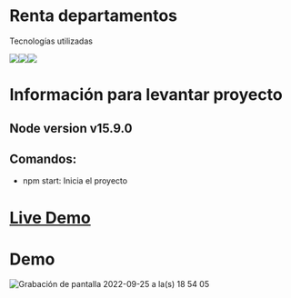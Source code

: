 # Renta departamentos

Tecnologías utilizadas

<img src="https://img.shields.io/badge/JavaScript-323330?style=for-the-badge&logo=javascript&logoColor=F7DF1E" style="max-width: 100%;"><img src="https://img.shields.io/badge/TypeScript-007ACC?style=for-the-badge&logo=typescript&logoColor=white" style="max-width: 100%;"><img src="https://img.shields.io/badge/React-20232A?style=for-the-badge&logo=react&logoColor=61DAFB" style="max-width: 100%;">

# Información para levantar proyecto

## Node version  v15.9.0
## Comandos:
- npm start: Inicia el proyecto

# <a href="https://alexisbyron.github.io/web_app/">Live Demo</a>

# Demo  
![Grabación de pantalla 2022-09-25 a la(s) 18 54 05](https://user-images.githubusercontent.com/72414242/192167333-cdca5c41-cc03-45ce-811c-2f42927c098a.gif)





